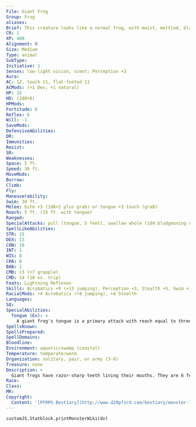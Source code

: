 ```yaml
---
File: Giant Frog
Group: Frog
aliases: 
Brief: This creature looks like a normal frog, with moist, mottled, blackish-green skin, but grown to truly monstrous size.
CR: 1
XP: 400
Alignment: N
Size: Medium
Type: animal
SubType: 
Initiative: 1
Senses: low-light vision, scent; Perception +3
Aura: 
AC: 12, touch 11, flat-footed 11
ACMods: (+1 Dex, +1 natural)
HP: 15
HD: (2d8+6)
HPMods: 
Fortitude: 6
Reflex: 6
Will: -1
SaveMods: 
DefensiveAbilities: 
DR: 
Immunities: 
Resist: 
SR: 
Weaknesses: 
Space: 5 ft.
Speed: 30 ft.
MoveMods: 
Burrow: 
Climb: 
Fly: 
Maneuverability: 
Swim: 30 ft.
Melee: bite +3 (1d6+2 plus grab) or tongue +3 touch (grab)
Reach: 5 ft. (15 ft. with tongue)
Ranged: 
SpecialAttacks: pull (tongue, 5 feet), swallow whole (1d4 bludgeoning damage, AC 10, 1 hp), tongue
SpellLikeAbilities: 
STR: 15
DEX: 13
CON: 16
INT: 1
WIS: 8
CHA: 6
BAB: 1
CMB: +3 (+7 grapple)
CMD: 14 (18 vs. trip)
Feats: Lightning Reflexes
Skills: Acrobatics +9 (+13 jumping), Perception +3, Stealth +5, Swim +10
RacialMods: +4 Acrobatics (+8 jumping), +4 Stealth
Languages: 
SQ: 
SpecialAbilities:
  Tongue (Ex): >
    A giant frog's tongue is a primary attack with reach equal to three times the frog's normal reach (15 feet for a Medium giant frog). A giant frog's tongue deals no damage on a hit, but can be used to grab. A giant frog does not gain the grappled condition while using its tongue in this manner.
SpellsKnown: 
SpellsPrepared: 
SpellDomains: 
Bloodline: 
Environment: aquatic/swamp (coastal)
Temperature: temperate/warm
Organization: solitary, pair, or army (3-8)
Treasure: none
Description: >
  Giant frogs have razor-sharp teeth lining their mouths. They are 6 feet long and weigh 200 pounds. Frog Companions Starting Statistics: Size Medium; Speed 30 ft., swim 30 ft.; AC +1 natural armor; Attack bite (1d6); Ability Scores Str 15, Dex 13, Con 16, Int 1, Wis 9, Cha 6; Special Qualities low-light vision, scent, tongue, pull. 4th-Level Adv.: Ability Scores Str +2, Dex +2; Special Qualities swallow whole.
Race: 
Class: 
MR: 
Copyright:
  Content: '[PFRPG Bestiary](http://www.d20pfsrd.com/bestiary/monster-listings/animals/amphibians/frog/giant-frog)'
---
```

```dataviewjs
customJS.Statblock.printMonsterWiki(dv)
```
